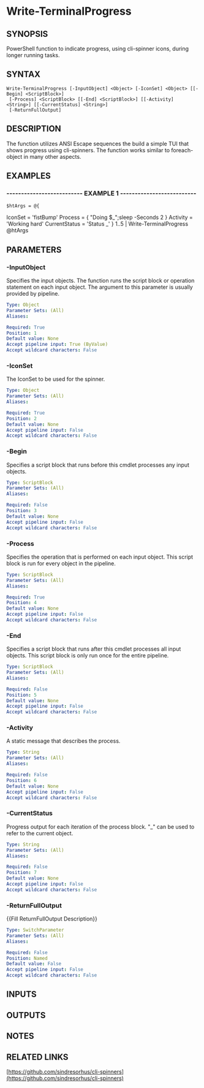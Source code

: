 # Write-TerminalProgress

## SYNOPSIS
PowerShell function to indicate progress, using cli-spinner icons, during longer running tasks.

## SYNTAX

```
Write-TerminalProgress [-InputObject] <Object> [-IconSet] <Object> [[-Begin] <ScriptBlock>]
 [-Process] <ScriptBlock> [[-End] <ScriptBlock>] [[-Activity] <String>] [[-CurrentStatus] <String>]
 [-ReturnFullOutput]
```

## DESCRIPTION
The function utilizes ANSI Escape sequences the build a simple TUI that shows progress using cli-spinners.
The function works similar to foreach-object in many other aspects.

## EXAMPLES

### -------------------------- EXAMPLE 1 --------------------------
```
$htArgs = @{
```

IconSet = 'fistBump'
    Process = { "Doing $_";sleep -Seconds 2 }
    Activity = 'Working hard'
    CurrentStatus = 'Status _'
}
1..5 | Write-TerminalProgress @htArgs

## PARAMETERS

### -InputObject
Specifies the input objects.
The function runs the script block or operation statement on each input object.
The argument to this parameter is usually provided by pipeline.

```yaml
Type: Object
Parameter Sets: (All)
Aliases: 

Required: True
Position: 1
Default value: None
Accept pipeline input: True (ByValue)
Accept wildcard characters: False
```

### -IconSet
The IconSet to be used for the spinner.

```yaml
Type: Object
Parameter Sets: (All)
Aliases: 

Required: True
Position: 2
Default value: None
Accept pipeline input: False
Accept wildcard characters: False
```

### -Begin
Specifies a script block that runs before this cmdlet processes any input objects.

```yaml
Type: ScriptBlock
Parameter Sets: (All)
Aliases: 

Required: False
Position: 3
Default value: None
Accept pipeline input: False
Accept wildcard characters: False
```

### -Process
Specifies the operation that is performed on each input object. 
This script block is run for every object in the pipeline.

```yaml
Type: ScriptBlock
Parameter Sets: (All)
Aliases: 

Required: True
Position: 4
Default value: None
Accept pipeline input: False
Accept wildcard characters: False
```

### -End
Specifies a script block that runs after this cmdlet processes all input objects. 
This script block is only run once for the entire pipeline.

```yaml
Type: ScriptBlock
Parameter Sets: (All)
Aliases: 

Required: False
Position: 5
Default value: None
Accept pipeline input: False
Accept wildcard characters: False
```

### -Activity
A static message that describes the process.

```yaml
Type: String
Parameter Sets: (All)
Aliases: 

Required: False
Position: 6
Default value: None
Accept pipeline input: False
Accept wildcard characters: False
```

### -CurrentStatus
Progress output for each iteration of the process block.
"_" can be used to refer to the current object.

```yaml
Type: String
Parameter Sets: (All)
Aliases: 

Required: False
Position: 7
Default value: None
Accept pipeline input: False
Accept wildcard characters: False
```

### -ReturnFullOutput
{{Fill ReturnFullOutput Description}}

```yaml
Type: SwitchParameter
Parameter Sets: (All)
Aliases: 

Required: False
Position: Named
Default value: False
Accept pipeline input: False
Accept wildcard characters: False
```

## INPUTS

## OUTPUTS

## NOTES

## RELATED LINKS

[https://github.com/sindresorhus/cli-spinners](https://github.com/sindresorhus/cli-spinners)

[]()

